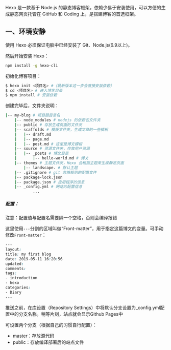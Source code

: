 Hexo 是一款基于 Node.js 的静态博客框架，依赖少易于安装使用，可以方便的生成静态网页托管在 GitHub 和 Coding 上，是搭建博客的首选框架。

## 一、环境安静

使用 Hexo 必须保证电脑中已经安装了 Git、Node.js(6.9以上)。

然后开始安装 Hexo：

``` bash
npm install -g hexo-cli
```

初始化博客项目：

``` bash
$ hexo init <项目名> #（最新版本这一步会直接安装依赖）
$ cd <项目名> # 进入博客目录
$ npm install # 安装依赖
```

创建完毕后，文件夹说明：

```bash
|-- my-blog # 项目跟目录名
    |-- node_modules # nodejs 的依赖包文件夹
    |-- public # 存放生成页面的文件夹
    |-- scaffolds # 模板文件夹，生成文章的一些模板
    |   |-- draft.md
    |   |-- page.md
    |   |-- post.md # 这里是博文模板
    |-- source # 资源文件夹，存放用户资源
    |   |-- _posts # 博文目录
    |       |-- hello-world.md # 博文
    |-- themes # 主题文件夹，Hexo 会根据主题来生成静态页面
        |-- landscape. # 默认主题
    |-- .gitignore # git 忽略规则的配置文件
    |-- package-lock.json
    |-- package.json # 应用程序的信息
    |-- _config.yml # 网站的配置信息
            ...
```

##### 配置：

注意：配置值与配置名需要隔一个空格，否则会编译报错



这里使用`---`分割的区域叫做“Front-matter”，用于指定这篇博文的变量。可手动修改`Front-matter`：

```css
---
layout:
title: my first blog
date: 2019-05-11 16:20:56
updated:
comments:
tags:
- introduction
- hexo
categories:
- Diary
---
```

推送之前，在库设置（Repository Settings）中将默认分支设置为_config.yml配置中的分支名称。稍等片刻，站点就会显示Github Pages中

可设置两个分支（根据自己的习惯自行配置）：

- master：存放源代码
- public：存放编译部署后的站点文件